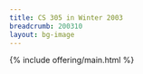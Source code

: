 ```yaml
---
title: CS 305 in Winter 2003
breadcrumb: 200310
layout: bg-image
---
```

{% include offering/main.html %}
